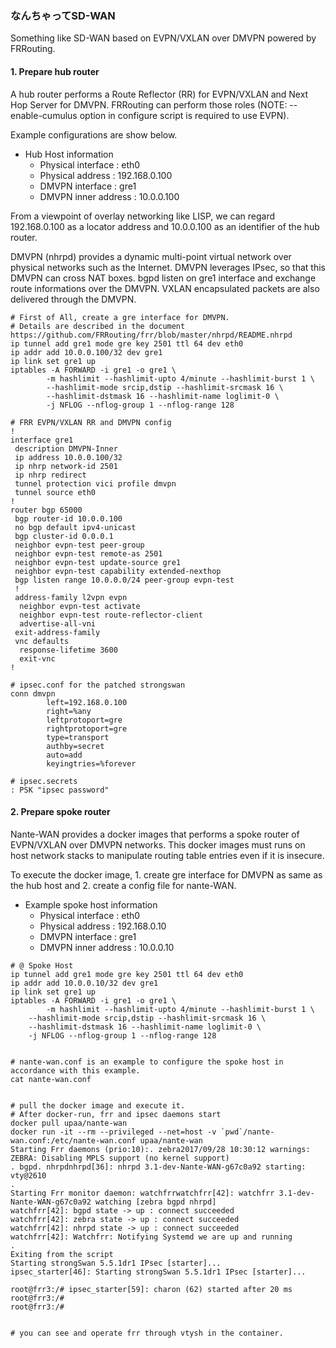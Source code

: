 
### なんちゃってSD-WAN

Something like SD-WAN based on EVPN/VXLAN over DMVPN powered by FRRouting.



#### 1. Prepare hub router

A hub router performs a Route Reflector (RR) for EVPN/VXLAN and Next
Hop Server for DMVPN. FRRouting can perform those roles (NOTE:
--enable-cumulus option in configure script is required to use EVPN).

Example configurations are show below.
- Hub Host information
    - Physical interface : eth0
    - Physical address : 192.168.0.100
    - DMVPN interface : gre1
    - DMVPN inner address : 10.0.0.100

From a viewpoint of overlay networking like LISP, we can regard
192.168.0.100 as a locator address and 10.0.0.100 as an identifier of
the hub router.

DMVPN (nhrpd) provides a dynamic multi-point virtual network over
physical networks such as the Internet. DMVPN leverages IPsec, so that
this DMVPN can cross NAT boxes. bgpd listen on gre1 interface and
exchange route informations over the DMVPN. VXLAN encapsulated packets
are also delivered through the DMVPN.



```shell-session
# First of All, create a gre interface for DMVPN.
# Details are described in the document https://github.com/FRRouting/frr/blob/master/nhrpd/README.nhrpd
ip tunnel add gre1 mode gre key 2501 ttl 64 dev eth0
ip addr add 10.0.0.100/32 dev gre1
ip link set gre1 up
iptables -A FORWARD -i gre1 -o gre1 \
        -m hashlimit --hashlimit-upto 4/minute --hashlimit-burst 1 \
        --hashlimit-mode srcip,dstip --hashlimit-srcmask 16 \
        --hashlimit-dstmask 16 --hashlimit-name loglimit-0 \
        -j NFLOG --nflog-group 1 --nflog-range 128
```

```
# FRR EVPN/VXLAN RR and DMVPN config
!
interface gre1
 description DMVPN-Inner
 ip address 10.0.0.100/32
 ip nhrp network-id 2501
 ip nhrp redirect
 tunnel protection vici profile dmvpn
 tunnel source eth0
!
router bgp 65000
 bgp router-id 10.0.0.100
 no bgp default ipv4-unicast
 bgp cluster-id 0.0.0.1
 neighbor evpn-test peer-group
 neighbor evpn-test remote-as 2501
 neighbor evpn-test update-source gre1
 neighbor evpn-test capability extended-nexthop
 bgp listen range 10.0.0.0/24 peer-group evpn-test
 !
 address-family l2vpn evpn
  neighbor evpn-test activate
  neighbor evpn-test route-reflector-client
  advertise-all-vni
 exit-address-family
 vnc defaults
  response-lifetime 3600
  exit-vnc
!
```

```
# ipsec.conf for the patched strongswan
conn dmvpn
        left=192.168.0.100
        right=%any
        leftprotoport=gre
        rightprotoport=gre
        type=transport
        authby=secret
        auto=add
        keyingtries=%forever
```


```
# ipsec.secrets
: PSK "ipsec password"
```



#### 2. Prepare spoke router

Nante-WAN provides a docker images that performs a spoke router of
EVPN/VXLAN over DMVPN networks. This docker images must runs on host
network stacks to manipulate routing table entries even if it is
insecure.

To execute the docker image, 1. create gre interface for DMVPN as same
as the hub host and 2.  create a config file for nante-WAN.

- Example spoke host information
    - Physical interface : eth0
    - Physical address : 192.168.0.10
    - DMVPN interface : gre1
    - DMVPN inner address : 10.0.0.10


```shell-session
# @ Spoke Host
ip tunnel add gre1 mode gre key 2501 ttl 64 dev eth0
ip addr add 10.0.0.10/32 dev gre1
ip link set gre1 up
iptables -A FORWARD -i gre1 -o gre1 \
        -m hashlimit --hashlimit-upto 4/minute --hashlimit-burst 1 \
	--hashlimit-mode srcip,dstip --hashlimit-srcmask 16 \
	--hashlimit-dstmask 16 --hashlimit-name loglimit-0 \
	-j NFLOG --nflog-group 1 --nflog-range 128


# nante-wan.conf is an example to configure the spoke host in accordance with this example.
cat nante-wan.conf


# pull the docker image and execute it.
# After docker-run, frr and ipsec daemons start
docker pull upaa/nante-wan
docker run -it --rm --privileged --net=host -v `pwd`/nante-wan.conf:/etc/nante-wan.conf upaa/nante-wan
Starting Frr daemons (prio:10):. zebra2017/09/28 10:30:12 warnings: ZEBRA: Disabling MPLS support (no kernel support)
. bgpd. nhrpdnhrpd[36]: nhrpd 3.1-dev-Nante-WAN-g67c0a92 starting: vty@2610
.
Starting Frr monitor daemon: watchfrrwatchfrr[42]: watchfrr 3.1-dev-Nante-WAN-g67c0a92 watching [zebra bgpd nhrpd]
watchfrr[42]: bgpd state -> up : connect succeeded
watchfrr[42]: zebra state -> up : connect succeeded
watchfrr[42]: nhrpd state -> up : connect succeeded
watchfrr[42]: Watchfrr: Notifying Systemd we are up and running
.
Exiting from the script
Starting strongSwan 5.5.1dr1 IPsec [starter]...
ipsec_starter[46]: Starting strongSwan 5.5.1dr1 IPsec [starter]...

root@frr3:/# ipsec_starter[59]: charon (62) started after 20 ms
root@frr3:/#
root@frr3:/#


# you can see and operate frr through vtysh in the container.
```

